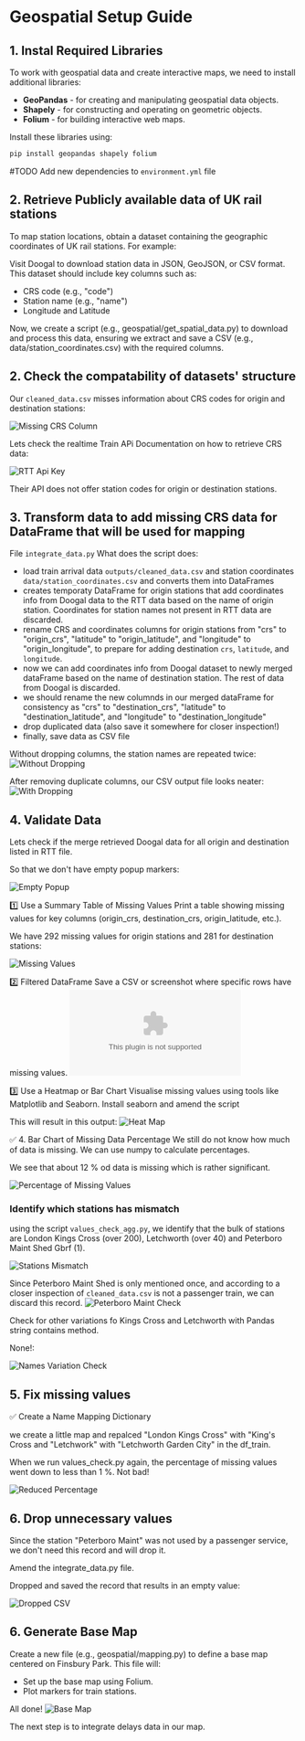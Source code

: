# Geospatial Setup Guide

## 1. Instal Required Libraries
To work with geospatial data and create interactive maps, we need to install additional libraries:
- **GeoPandas** - for creating and manipulating geospatial data objects. 
- **Shapely** - for constructing and operating on geometric objects.  
- **Folium** - for building interactive web maps.   

Install these libraries using:
```bash
pip install geopandas shapely folium
```
#TODO
Add new dependencies to `environment.yml` file

## 2. Retrieve Publicly available data of UK rail stations
To map station locations, obtain a dataset containing the geographic coordinates of UK rail stations. For example:

Visit Doogal to download station data in JSON, GeoJSON, or CSV format.
This dataset should include key columns such as:
- CRS code (e.g., "code")
- Station name (e.g., "name")
- Longitude and Latitude

Now, we create a script (e.g., geospatial/get_spatial_data.py) to download and process this data, ensuring we extract and save a CSV (e.g., data/station_coordinates.csv) with the required columns.
 
## 2. Check the compatability of datasets' structure

Our `cleaned_data.csv` misses information about CRS codes for origin and destination stations:

![Missing CRS Column](/docs/images/03_missing_crs_column.png)

Lets check the realtime Train APi Documentation on how to retrieve CRS data:

![RTT Api Key](/docs/images/03_rtt_api_key.png)

Their API does not offer station codes for origin or destination stations. 

## 3. Transform data to add missing CRS data for DataFrame that will be used for mapping

File `integrate_data.py`
What does the script does:
- load train arrival data `outputs/cleaned_data.csv` and station coordinates `data/station_coordinates.csv` and converts them into DataFrames
- creates temporaty DataFrame for origin stations that add coordinates info from Doogal data to the RTT data based on the name of origin station. Coordinates for station names not present in RTT data are discarded.  
- rename CRS and coordinates columns for origin stations from "crs" to "origin_crs", "latitude" to "origin_latitude", and "longitude" to "origin_longitude", to prepare for adding destination `crs`, `latitude`, and `longitude`.
- now we can add coordinates info from Doogal dataset to newly merged dataFrame based on the name of destination station. The rest of data from Doogal is discarded. 
- we should rename the new columnds in our merged dataFrame for consistency as "crs" to "destination_crs", "latitude" to "destination_latitude", and "longitude" to "destination_longitude"
- drop duplicated data (also save it somewhere for closer inspection!)
- finally, save data as CSV file 

Without dropping columns, the station names are repeated twice:
![Without Dropping](/docs/images/03_without_dropping.png) 

After removing duplicate columns, our CSV output file looks neater:
![With Dropping](/docs/images/03_with_dropping.png) 

## 4. Validate Data 
Lets check if the merge retrieved Doogal data for all origin and destination listed in RTT file. 

So that we don't have empty popup markers:

![Empty Popup](/docs/images/03_empty_popup.png)

1️⃣ Use a Summary Table of Missing Values
Print a table showing missing values for key columns (origin_crs, destination_crs, origin_latitude, etc.).

We have 292 missing values for origin stations and 281 for destination stations:

![Missing Values](/docs/images/03_missing_values.png)

2️⃣ Filtered DataFrame
Save a CSV or screenshot where specific rows have missing values.
![Missing station values](/outputs/missing_station_values.csv)

3️⃣ Use a Heatmap or Bar Chart
Visualise missing values using tools like Matplotlib and Seaborn. 
Install seaborn and amend the script 

This will result in this output:
![Heat Map](/docs/images/03_heat_map.png)

✅ 4. Bar Chart of Missing Data Percentage
We still do not know how much of data is missing. We can use numpy to calculate percentages.  

We see that about 12 % od data is missing which is rather significant. 

![Percentage of Missing Values](/docs/images/03_percentage.png)


### Identify which stations has mismatch

using the script `values_check_agg.py`, we identify that the bulk of stations are London Kings Cross (over 200), Letchworth (over 40) and Peterboro Maint Shed Gbrf (1). 

![Stations Mismatch](/docs/images/03_mismatched_stations.png)

Since Peterboro Maint Shed is only mentioned once, and according to a closer inspection of `cleaned_data.csv` is not a passenger train, we can discard this record.
![Peterboro Maint Check](/docs/images/03_peterboro_check.png)


Check for other variations fo Kings Cross and Letchworth with Pandas string contains method.

None!:

![Names Variation Check](/docs/images/03_names_variation_check.png)

## 5. Fix missing values

✅ Create a Name Mapping Dictionary

we create a little map and repalced "London Kings Cross" with "King's Cross and "Letchwork" with "Letchworth Garden City" in the df_train.

When we run values_check.py again, the percentage of missing values went down to less than 1 %. Not bad!

![Reduced Percentage](/docs/images/03_reduced_percentage.png)

## 6. Drop unnecessary values

Since the station "Peterboro Maint" was not used by a passenger service, we don't need this record and will drop it. 

Amend the integrate_data.py file. 

Dropped and saved the record that results in an empty value:

![Dropped CSV](/docs/images/03_dropped_csv.png)

## 6. Generate Base Map
Create a new file (e.g., geospatial/mapping.py) to define a base map centered on Finsbury Park. This file will:

- Set up the base map using Folium.
- Plot markers for train stations.

All done! 
![Base Map](/docs/images/03_base_map.png)

The next step is to integrate delays data in our map.  